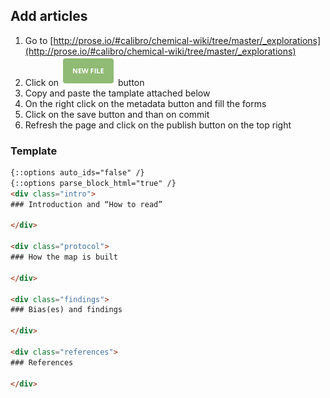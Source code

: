## Add articles

1. Go to [http://prose.io/#calibro/chemical-wiki/tree/master/_explorations](http://prose.io/#calibro/chemical-wiki/tree/master/_explorations)
2. Click on ![new_file.png](../media/new_file.png) button
3. Copy and paste the tamplate attached below
4. On the right click on the metadata button and fill the forms
5. Click on the save button and than on commit
6. Refresh the page and click on the publish button on the top right

### Template
```html
{::options auto_ids="false" /}
{::options parse_block_html="true" /}
<div class="intro">
### Introduction and “How to read”

</div>

<div class="protocol">
### How the map is built

</div>

<div class="findings">
### Bias(es) and findings

</div>

<div class="references">
### References

</div>
```

